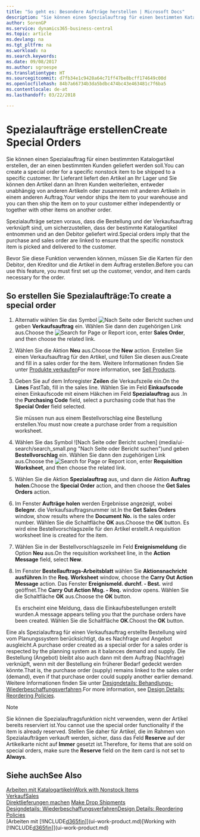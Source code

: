 ```yaml
---
title: "So geht es: Besondere Aufträge herstellen | Microsoft Docs"
description: "Sie können einen Spezialauftrag für einen bestimmten Katalogartikel erstellen, der an einen bestimmten Kunden geliefert werden soll. Ihr Lieferant liefert den Artikel an Ihr Lager und Sie können den Artikel dann an Ihren Kunden weiterleiten, entweder unabhängig von anderen Artikeln oder zusammen mit anderen Artikeln in einem anderen Auftrag."
author: SorenGP
ms.service: dynamics365-business-central
ms.topic: article
ms.devlang: na
ms.tgt_pltfrm: na
ms.workload: na
ms.search.keywords: 
ms.date: 09/08/2017
ms.author: sgroespe
ms.translationtype: HT
ms.sourcegitcommit: d7fb34e1c9428a64c71ff47be8bcff174649c00d
ms.openlocfilehash: 84b7a66734b3da5bdbc474bc43e463481c7f6ba5
ms.contentlocale: de-at
ms.lasthandoff: 03/22/2018

---
```

# <a name="create-special-orders"></a><span data-ttu-id="67a8e-104">Spezialaufträge erstellen</span><span class="sxs-lookup"><span data-stu-id="67a8e-104">Create Special Orders</span></span>
<span data-ttu-id="67a8e-105">Sie können einen Spezialauftrag für einen bestimmten Katalogartikel erstellen, der an einen bestimmten Kunden geliefert werden soll.</span><span class="sxs-lookup"><span data-stu-id="67a8e-105">You can create a special order for a specific nonstock item to be shipped to a specific customer.</span></span> <span data-ttu-id="67a8e-106">Ihr Lieferant liefert den Artikel an Ihr Lager und Sie können den Artikel dann an Ihren Kunden weiterleiten, entweder unabhängig von anderen Artikeln oder zusammen mit anderen Artikeln in einem anderen Auftrag.</span><span class="sxs-lookup"><span data-stu-id="67a8e-106">Your vendor ships the item to your warehouse and you can then ship the item on to your customer either independently or together with other items on another order.</span></span>  

<span data-ttu-id="67a8e-107">Spezialaufträge setzen voraus, dass die Bestellung und der Verkaufsauftrag verknüpft sind, um sicherzustellen, dass der bestimmte Katalogartikel entnommen und an den Debitor geliefert wird.</span><span class="sxs-lookup"><span data-stu-id="67a8e-107">Special orders imply that the purchase and sales order are linked to ensure that the specific nonstock item is picked and delivered to the customer.</span></span>  

<span data-ttu-id="67a8e-108">Bevor Sie diese Funktion verwenden können, müssen Sie die Karten für den Debitor, den Kreditor und die Artikel in dem Auftrag erstellen.</span><span class="sxs-lookup"><span data-stu-id="67a8e-108">Before you can use this feature, you must first set up the customer, vendor, and item cards necessary for the order.</span></span>  

## <a name="to-create-a-special-order"></a><span data-ttu-id="67a8e-109">So erstellen Sie Spezialaufträge:</span><span class="sxs-lookup"><span data-stu-id="67a8e-109">To create a special order</span></span>  
1.  <span data-ttu-id="67a8e-110">Alternativ wählen Sie das Symbol ![Nach Seite oder Bericht suchen](media/ui-search/search_small.png "Nach Seite oder Bericht suchen") und geben **Verkaufsauftrag** ein. Wählen Sie dann den zugehörigen Link aus.</span><span class="sxs-lookup"><span data-stu-id="67a8e-110">Choose the ![Search for Page or Report](media/ui-search/search_small.png "Search for Page or Report icon") icon, enter **Sales Order**, and then choose the related link.</span></span>  
2. <span data-ttu-id="67a8e-111">Wählen Sie die Aktion **Neu** aus.</span><span class="sxs-lookup"><span data-stu-id="67a8e-111">Choose the **New** action.</span></span> <span data-ttu-id="67a8e-112">Erstellen Sie einen  Verkaufsauftrag für den Artikel, und füllen Sie diesen aus.</span><span class="sxs-lookup"><span data-stu-id="67a8e-112">Create and fill in a  sales order for the item.</span></span> <span data-ttu-id="67a8e-113">Weitere Informationen finden Sie unter [Produkte verkaufen](sales-how-sell-products.md)</span><span class="sxs-lookup"><span data-stu-id="67a8e-113">For more information, see [Sell Products](sales-how-sell-products.md).</span></span>
3.  <span data-ttu-id="67a8e-114">Geben Sie auf dem Inforegister **Zeilen** die Verkaufszeile ein.</span><span class="sxs-lookup"><span data-stu-id="67a8e-114">On the **Lines** FastTab, fill in the sales line.</span></span> <span data-ttu-id="67a8e-115">Wählen Sie im Feld **Einkaufscode** einen Einkaufscode mit einem Häkchen im Feld **Spezialauftrag** aus .</span><span class="sxs-lookup"><span data-stu-id="67a8e-115">In the **Purchasing Code** field, select a purchasing code that has the **Special Order** field selected.</span></span>

    <span data-ttu-id="67a8e-116">Sie müssen nun aus einem Bestellvorschlag eine Bestellung erstellen.</span><span class="sxs-lookup"><span data-stu-id="67a8e-116">You must now create a purchase order from a requisition worksheet.</span></span>  
4. <span data-ttu-id="67a8e-117">Wählen Sie das Symbol ![Nach Seite oder Bericht suchen] (media/ui-search/search_small.png "Nach Seite oder Bericht suchen")und geben **Bestellvorschlag** ein. Wählen Sie dann den zugehörigen Link aus.</span><span class="sxs-lookup"><span data-stu-id="67a8e-117">Choose the ![Search for Page or Report](media/ui-search/search_small.png "Search for Page or Report icon") icon, enter **Requisition Worksheet**, and then choose the related link.</span></span>  
5. <span data-ttu-id="67a8e-118">Wählen Sie die Aktion **Spezialauftrag** aus, und dann die Aktion **Auftrag holen**.</span><span class="sxs-lookup"><span data-stu-id="67a8e-118">Choose the **Special Order** action, and then choose the **Get Sales Orders** action.</span></span>  
6.  <span data-ttu-id="67a8e-119">Im Fenster **Aufträge holen** werden Ergebnisse angezeigt, wobei **Belegnr.** die Verkaufsauftragsnummer ist.</span><span class="sxs-lookup"><span data-stu-id="67a8e-119">In the **Get Sales Orders** window, show results where the **Document No.** is the sales order number.</span></span> <span data-ttu-id="67a8e-120">Wählen Sie die Schaltfläche **OK** aus.</span><span class="sxs-lookup"><span data-stu-id="67a8e-120">Choose the **OK** button.</span></span> <span data-ttu-id="67a8e-121">Es wird eine Bestellvorschlagszeile für den Artikel erstellt.</span><span class="sxs-lookup"><span data-stu-id="67a8e-121">A requisition worksheet line is created for the item.</span></span>  
7.  <span data-ttu-id="67a8e-122">Wählen Sie in der Bestellvorschlagszeile im Feld **Ereignismeldung** die Option **Neu** aus.</span><span class="sxs-lookup"><span data-stu-id="67a8e-122">On the requisition worksheet line, in the **Action Message** field, select **New**.</span></span>  
8.  <span data-ttu-id="67a8e-123">Im Fenster **Bestellauftrags-Arbeitsblatt** wählen Sie **Aktionsnachricht ausführen**.</span><span class="sxs-lookup"><span data-stu-id="67a8e-123">In the **Req. Worksheet** window, choose the **Carry Out Action Message** action.</span></span> <span data-ttu-id="67a8e-124">Das Fenster **Ereignismeld. durchf. - Best.** wird geöffnet.</span><span class="sxs-lookup"><span data-stu-id="67a8e-124">The **Carry Out Action Msg. - Req.** window opens.</span></span> <span data-ttu-id="67a8e-125">Wählen Sie die Schaltfläche **OK** aus.</span><span class="sxs-lookup"><span data-stu-id="67a8e-125">Choose the **OK** button.</span></span>  

    <span data-ttu-id="67a8e-126">Es erscheint eine Meldung, dass die Einkaufsbestellungen erstellt wurden.</span><span class="sxs-lookup"><span data-stu-id="67a8e-126">A message appears telling you that the purchase orders have been created.</span></span> <span data-ttu-id="67a8e-127">Wählen Sie die Schaltfläche **OK**.</span><span class="sxs-lookup"><span data-stu-id="67a8e-127">Choost the **OK** button.</span></span>  

<span data-ttu-id="67a8e-128">Eine als Spezialauftrag für einen Verkaufsauftrag erstellte Bestellung wird vom Planungssystem berücksichtigt, da es Nachfrage und Angebot ausgleicht.</span><span class="sxs-lookup"><span data-stu-id="67a8e-128">A purchase order created as a special order for a sales order is respected by the planning system as it balances demand and supply.</span></span> <span data-ttu-id="67a8e-129">Die Bestellung (Angebot) bleibt also auch dann mit dem Auftrag (Nachfrage) verknüpft, wenn mit der Bestellung ein früherer Bedarf gedeckt werden könnte.</span><span class="sxs-lookup"><span data-stu-id="67a8e-129">That is, the purchase order (supply) remains linked to the sales order (demand), even if that purchase order could supply another earlier demand.</span></span> <span data-ttu-id="67a8e-130">Weitere Informationen finden Sie unter [Designdetails: Behandlungs-Wiederbeschaffungsverfahren](design-details-reservation-order-tracking-and-action-messaging.md).</span><span class="sxs-lookup"><span data-stu-id="67a8e-130">For more information, see [Design Details: Reordering Policies](design-details-reservation-order-tracking-and-action-messaging.md).</span></span>  

> [!NOTE]  
>  <span data-ttu-id="67a8e-131">Sie können die Spezialauftragsfunktion nicht verwenden, wenn der Artikel bereits reserviert ist.</span><span class="sxs-lookup"><span data-stu-id="67a8e-131">You cannot use the special order functionality if the item is already reserved.</span></span> <span data-ttu-id="67a8e-132">Stellen Sie daher für Artikel, die im Rahmen von Spezialaufträgen verkauft werden, sicher, dass das Feld **Reserve** auf der Artikelkarte nicht auf **Immer** gesetzt ist.</span><span class="sxs-lookup"><span data-stu-id="67a8e-132">Therefore, for items that are sold on special orders, make sure the **Reserve** field on the item card is not set to **Always**.</span></span>  

## <a name="see-also"></a><span data-ttu-id="67a8e-133">Siehe auch</span><span class="sxs-lookup"><span data-stu-id="67a8e-133">See Also</span></span>  
[<span data-ttu-id="67a8e-134">Arbeiten mit Katalogartikeln</span><span class="sxs-lookup"><span data-stu-id="67a8e-134">Work with Nonstock Items</span></span>](inventory-how-work-nonstock-items.md)  
[<span data-ttu-id="67a8e-135">Verkauf</span><span class="sxs-lookup"><span data-stu-id="67a8e-135">Sales</span></span>](sales-manage-sales.md)  
<span data-ttu-id="67a8e-136">[Direktlieferungen machen](sales-how-drop-shipment.md) </span><span class="sxs-lookup"><span data-stu-id="67a8e-136">[Make Drop Shipments](sales-how-drop-shipment.md) </span></span>  
[<span data-ttu-id="67a8e-137">Designdetails: Wiederbeschaffungsverfahren</span><span class="sxs-lookup"><span data-stu-id="67a8e-137">Design Details: Reordering Policies</span></span>](design-details-reservation-order-tracking-and-action-messaging.md)  
<span data-ttu-id="67a8e-138">[Arbeiten mit [!INCLUDE[d365fin](includes/d365fin_md.md)]](ui-work-product.md)</span><span class="sxs-lookup"><span data-stu-id="67a8e-138">[Working with [!INCLUDE[d365fin](includes/d365fin_md.md)]](ui-work-product.md)</span></span>

